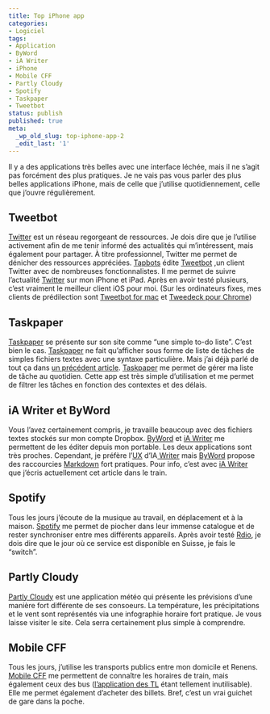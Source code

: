 ```yaml
---
title: Top iPhone app
categories:
- Logiciel
tags:
- Application
- ByWord
- iA Writer
- iPhone
- Mobile CFF
- Partly Cloudy
- Spotify
- Taskpaper
- Tweetbot
status: publish
published: true
meta:
  _wp_old_slug: top-iphone-app-2
  _edit_last: '1'
---
```

Il y a des applications très belles avec une interface léchée, mais il ne s’agit pas forcément des plus pratiques. Je ne vais pas vous parler des plus belles applications iPhone, mais de celle que j’utilise quotidiennement, celle que j’ouvre régulièrement. <!--more-->
<h2>Tweetbot</h2>
<a href="https://twitter.com/">Twitter</a> est un réseau regorgeant de ressources. Je dois dire que je l’utilise activement afin de me tenir informé des actualités qui m’intéressent, mais également pour partager. À titre professionnel, Twitter me permet de dénicher des ressources appréciées.
<a href="https://tapbots.com/">Tapbots</a> édite <a href="https://tapbots.com/software/tweetbot/">Tweetbot</a> ,un client Twitter avec de nombreuses fonctionnalistes. Il me permet de suivre l’actualité <a href="https://twitter.com/">Twitter</a> sur mon iPhone et iPad. Après en avoir testé plusieurs, c’est vraiment le meilleur client iOS pour moi. (Sur les ordinateurs fixes, mes clients de prédilection sont <a href="https://tapbots.com/software/tweetbot/mac/">Tweetbot for mac</a> et <a href="https://chrome.google.com/webstore/detail/tweetdeck/hbdpomandigafcibbmofojjchbcdagbl">Tweedeck pour Chrome</a>)
<h2>Taskpaper</h2>
<a href="https://www.hogbaysoftware.com/products/taskpaper">Taskpaper</a> se présente sur son site comme “une simple to-do liste”. C’est bien le cas. <a href="https://www.hogbaysoftware.com/products/taskpaper">Taskpaper</a> ne fait qu’afficher sous forme de liste de tâches de simples fichiers textes avec une syntaxe particulière. Mais j’ai déjà parlé de tout ça dans <a href="https://www.alienlebarge.ch/2012/10/11/taskpaper/">un précédent article</a>.
<a href="https://www.hogbaysoftware.com/products/taskpaper">Taskpaper</a> me permet de gérer ma liste de tâche au quotidien. Cette app est très simple d’utilisation et me permet de filtrer les tâches en fonction des contextes et des délais.
<h2>iA Writer et ByWord</h2>
Vous l’avez certainement compris, je travaille beaucoup avec des fichiers textes stockés sur mon compte Dropbox. <a href="https://bywordapp.com/">ByWord</a> et <a href="https://www.iawriter.com/">iA Writer</a> me permettent de les éditer depuis mon portable. Les deux applications sont très proches. Cependant, je préfère l’<a href="https://en.wikipedia.org/wiki/User_experience_design">UX</a> d’IA<a href="https://www.iawriter.com/"> Writer</a> mais <a href="https://bywordapp.com/">ByWord</a> propose des raccourcies <a href="https://daringfireball.net/projects/markdown/">Markdown</a> fort pratiques.
Pour info, c’est avec <a href="https://www.iawriter.com/">iA Writer</a> que j’écris actuellement cet article dans le train.
<h2>Spotify</h2>
Tous les jours j’écoute de la musique au travail, en déplacement et à la maison. <a href="https://www.spotify.com/fr/">Spotify</a> me permet de piocher dans leur immense catalogue et de rester synchroniser entre mes différents appareils.
Après avoir testé <a href="https://www.rdio.com/">Rdio</a>, je dois dire que le jour où ce service est disponible en Suisse, je fais le “switch”.
<h2>Partly Cloudy</h2>
<a href="https://partlycloudy-app.com/">Partly Cloudy</a> est une application météo qui présente les prévisions d’une manière fort différente de ses consoeurs. La température, les précipitations et le vent sont représentés via une infographie horaire fort pratique. Je vous laisse visiter le site. Cela serra certainement plus simple à comprendre.
<h2>Mobile CFF</h2>
Tous les jours, j’utilise les transports publics entre mon domicile et Renens. <a href="https://www.cff.ch/horaire/horaires-mobiles/applications-mobile.html">Mobile CFF</a> me permettent de connaître les horaires de train, mais également ceux des bus (<a href="https://www.t-l.ch/voyagez/application-tl-live.html">l’application des TL</a> étant tellement inutilisable). Elle me permet également d’acheter des billets. Bref, c’est un vrai guichet de gare dans la poche.
